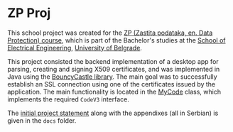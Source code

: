 # ZP Proj

This school project was created for the [ZP (Zastita podataka, en. Data Protection) course][zp], 
which is part of the Bachelor's studies at the [School of Electrical Engineering][school], [University of Belgrade][uni].

This project consisted the backend implementation of a desktop app for parsing, creating and signing X509 certificates, and was implemented in Java using the [BouncyCastle library][bouncycastle]. 
The main goal was to successfully establish an SSL connection using one of the certificates issued by the application.
The main functionality is located in the [MyCode][mycode] class, which implements the required  `CodeV3` interface.

The [initial project statement][statement] along with the appendixes (all in Serbian) is given in the `docs` folder.

[zp]: http://rti.etf.bg.ac.rs/rti/ir4zp/index.html
[school]: https://www.etf.bg.ac.rs/
[uni]: https://www.bg.ac.rs/
[bouncycastle]: https://www.bouncycastle.org/
[mycode]: ./ZP%20Projekat/src/implementation/MyCode.java
[statement]: ./docs/projekat%202017.pdf

